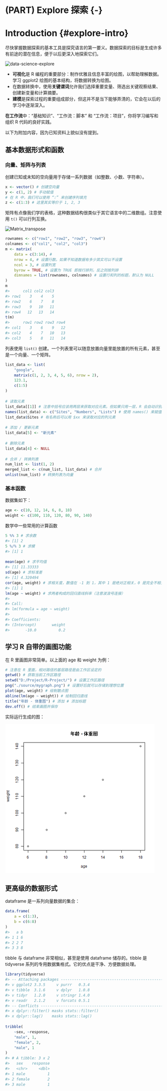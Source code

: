 # (PART) Explore 探索 {-}

# Introduction {#explore-intro}



尽快掌握数据探索的基本工具是探究语言的第一要义。数据探索的目标是生成许多有前途的潜在信息，便于以后更深入地探索它们。

![data-science-explore](https://d33wubrfki0l68.cloudfront.net/795c039ba2520455d833b4034befc8cf360a70ba/558a5/diagrams/data-science-explore.png)

- **可视化**是 R 编程的重要部分：制作优雅且信息丰富的绘图，以帮助理解数据。学习 ggplot2 绘图的基本结构，将数据转换为绘图。
- 在数据转换中，使用**关键谓词**允许我们选择重要变量、筛选出关键观察结果、创建新变量和计算摘要。
- **建模**是探索过程的重要组成部分，但这并不是当下能够弄清的，它会在以后的学习中逐渐深入。

**在工作流**中：“基础知识”、“工作流：脚本” 和 “工作流：项目”，你将学习编写和组织 R 代码的良好实践。

以下为附加内容，因为已知资料上貌似没有提到。

## 基本数据形式和函数

### 向量、矩阵与列表

创建已知或未知的空向量用于存储一系列数据（如整数、小数、字符串）。


```r
x <- vector() # 创建空向量
y <- c(1, 2) # 手动赋值
# 在 R 中，我们可以使用 “:” 来创建序列填充
z <- c(1:3) # 这里其实等价于 1, 2, 3
```

矩阵有点像我们学的表格，这种数据结构很类似于其它语言中的二维数组。注意使用 `t()` 可以行列互换。

![Matrix_transpose](https://www.runoob.com/wp-content/uploads/2020/07/Matrix_transpose.gif)


```r
rownames <- c("row1", "row2", "row3", "row4")
colnames <- c("col1", "col2", "col3")
m <- matrix(
    data = c(3:14), #
    nrow = 4, # 设置行数。如果不知道数据有多少其实可以不设置
    ncol = 3, # 设置列宽
    byrow = TRUE, # 设置为 TRUE 即按行排列，反之则按列排
    dimnames = list(rownames, colnames) # 设置行和列的标题，默认为 NULL
)
m
#>      col1 col2 col3
#> row1    3    4    5
#> row2    6    7    8
#> row3    9   10   11
#> row4   12   13   14
t(m)
#>      row1 row2 row3 row4
#> col1    3    6    9   12
#> col2    4    7   10   13
#> col3    5    8   11   14
```

列表使用 `list()` 创建。一个列表里可以随意放置向量里能放置的所有元素，甚至是一个向量、一个矩阵。


```r
list_data <- list(
    "google",
    matrix(c(1, 2, 3, 4, 5, 6), nrow = 2),
    123.1,
    c(1:5)
)

# 读取元素
list_data[[1]] # 注意中括号应该用两层来获取对应元素。但如果只用一层，R 会自动识别并修正
names(list_data) <- c("Sites", "Numbers", "Lists") # 使用 names() 来赋值名称
list_data$Sites # 有名称后可以用 $xx 来读取对应的列元素

# 添加 / 更新元素
list_data[5] <- "新元素"

# 删除元素
list_data[4] <- NULL

# 合并 / 转换列表
num_list <- list(1, 2)
merged_list <- c(num_list, list_data) # 合并
unlist(num_list) # 转换列表为向量
```

### 基本函数

数据集如下：


```r
age <- c(10, 12, 14, 6, 8, 18)
weight <- c(100, 110, 120, 80, 90, 140)
```

数学中一些常用的计算函数


```r
5 %% 3 # 求余数
#> [1] 2
5 %/% 3 # 求模
#> [1] 1

mean(age) # 求平均值
#> [1] 11.33333
sd(age) # 求标准差
#> [1] 4.320494
cor(age, weight) # 求相关度，数值在 -1 到 1，其中 1 是绝对正相关，0 是完全不相关，-1 是绝对负相关
#> [1] 1
lm(age ~ weight) # 求两者构成的回归直线斜率（注意波浪号连接）
#> 
#> Call:
#> lm(formula = age ~ weight)
#> 
#> Coefficients:
#> (Intercept)       weight  
#>       -10.0          0.2
```

## 学习 R 自带的画图功能

在 R 里画图非常简单。以上面的 age 和 weight 为例：


```r
# 注意在 R 里面，相对路径的基层路径是由工作区设定的
getwd() # 获取当前工作区路径
setwd("D:/Project/R-Project/") # 设置工作区路径
png("./source/mygraph.png") # 设置好后就可以存储到理想位置
plot(age, weight) # 绘制散点图
abline(lm(age ~ weight)) # 绘制回归直线
title("年龄 - 体重图") # 添加 # 添加标题
dev.off() # 结束画图并保存
```

实际运行生成的图：

![mygraph](./source/mygraph.png)

## 更高级的数据形式

dataframe 是一系列向量数据的集合：


```r
data.frame(
    a = c(1:3),
    b = c(6:8)
)
#>   a b
#> 1 1 6
#> 2 2 7
#> 3 3 8
```

tibble 与 dataframe 非常相似，甚至是使用 dataframe 储存的。tibble 是 tidyverse 系列的专用数据集格式。它的优点是干净、方便数据处理。


```r
library(tidyverse)
#> -- Attaching packages ------------------------------------------------------------------------------------------------------------------------- tidyverse 1.3.1 --
#> v ggplot2 3.3.5     v purrr   0.3.4
#> v tibble  3.1.6     v dplyr   1.0.8
#> v tidyr   1.2.0     v stringr 1.4.0
#> v readr   2.1.2     v forcats 0.5.1
#> -- Conflicts ---------------------------------------------------------------------------------------------------------------------------- tidyverse_conflicts() --
#> x dplyr::filter() masks stats::filter()
#> x dplyr::lag()    masks stats::lag()

tribble(
    ~sex, ~response,
    "male", 1,
    "female", 2,
    "male", 1
)
#> # A tibble: 3 x 2
#>   sex    response
#>   <chr>     <dbl>
#> 1 male          1
#> 2 female        2
#> 3 male          1
```
